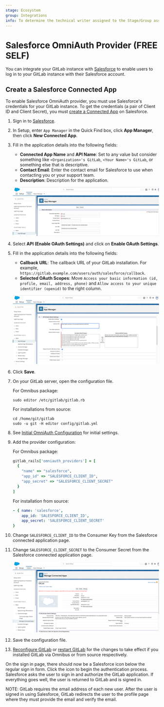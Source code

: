 ```yaml
---
stage: Ecosystem
group: Integrations
info: To determine the technical writer assigned to the Stage/Group associated with this page, see https://about.gitlab.com/handbook/engineering/ux/technical-writing/#assignments
---
```


# Salesforce OmniAuth Provider **(FREE SELF)**

You can integrate your GitLab instance with [Salesforce](https://www.salesforce.com/) to enable users to log in to your GitLab instance with their Salesforce account.

## Create a Salesforce Connected App

To enable Salesforce OmniAuth provider, you must use Salesforce's credentials for your GitLab instance.
To get the credentials (a pair of Client ID and Client Secret), you must [create a Connected App](https://help.salesforce.com/articleView?id=connected_app_create.htm&type=5) on Salesforce.

1. Sign in to [Salesforce](https://login.salesforce.com/).

1. In Setup, enter `App Manager` in the Quick Find box, click **App Manager**, then click **New Connected App**.

1. Fill in the application details into the following fields:
   - **Connected App Name** and **API Name**: Set to any value but consider something like `<Organization>'s GitLab`, `<Your Name>'s GitLab`, or something else that is descriptive.
   - **Contact Email**: Enter the contact email for Salesforce to use when contacting you or your support team.
   - **Description**: Description for the application.

   ![Salesforce App Details](img/salesforce_app_details.png)

1. Select **API (Enable OAuth Settings)** and click on **Enable OAuth Settings**.
1. Fill in the application details into the following fields:
   - **Callback URL**: The callback URL of your GitLab installation. For example, `https://gitlab.example.com/users/auth/salesforce/callback`.
   - **Selected OAuth Scopes**: Move `Access your basic information (id, profile, email, address, phone)` and `Allow access to your unique identifier (openid)` to the right column.

   ![Salesforce OAuth App Details](img/salesforce_oauth_app_details.png)

1. Click **Save**.

1. On your GitLab server, open the configuration file.

   For Omnibus package:

   ```shell
   sudo editor /etc/gitlab/gitlab.rb
   ```

   For installations from source:

   ```shell
   cd /home/git/gitlab
   sudo -u git -H editor config/gitlab.yml
   ```

1. See [Initial OmniAuth Configuration](omniauth.md#initial-omniauth-configuration) for initial settings.

1. Add the provider configuration:

   For Omnibus package:

   ```ruby
   gitlab_rails['omniauth_providers'] = [
     {
       "name" => "salesforce",
       "app_id" => "SALESFORCE_CLIENT_ID",
       "app_secret" => "SALESFORCE_CLIENT_SECRET"
     }
   ]
   ```

   For installation from source:

   ```yaml
   - { name: 'salesforce',
       app_id: 'SALESFORCE_CLIENT_ID',
       app_secret: 'SALESFORCE_CLIENT_SECRET'
   }
   ```

1. Change `SALESFORCE_CLIENT_ID` to the Consumer Key from the Salesforce connected application page.
1. Change `SALESFORCE_CLIENT_SECRET` to the Consumer Secret from the Salesforce connected application page.

   ![Salesforce App Secret Details](img/salesforce_app_secret_details.png)

1. Save the configuration file.
1. [Reconfigure GitLab]( ../administration/restart_gitlab.md#omnibus-gitlab-reconfigure ) or [restart GitLab]( ../administration/restart_gitlab.md#installations-from-source ) for the changes to take effect if you installed GitLab via Omnibus or from source respectively.

On the sign in page, there should now be a Salesforce icon below the regular sign in form.
Click the icon to begin the authentication process. Salesforce asks the user to sign in and authorize the GitLab application.
If everything goes well, the user is returned to GitLab and is signed in.

NOTE:
GitLab requires the email address of each new user. After the user is signed in
using Salesforce, GitLab redirects the user to the profile page where they must
provide the email and verify the email.
